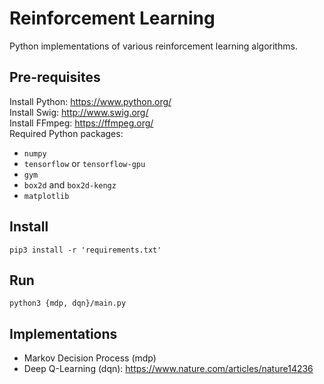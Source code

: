 # Reinforcement Learning
Python implementations of various reinforcement learning algorithms.
## Pre-requisites
Install Python: https://www.python.org/  
Install Swig: http://www.swig.org/  
Install FFmpeg: https://ffmpeg.org/  
Required Python packages:
- ```numpy```
- ```tensorflow``` or ```tensorflow-gpu```
- ```gym```
- ```box2d``` and ```box2d-kengz```
- ```matplotlib```
## Install
```shell
pip3 install -r 'requirements.txt'
```
## Run
```shell
python3 {mdp, dqn}/main.py
```
## Implementations
- Markov Decision Process (mdp)
- Deep Q-Learning (dqn): https://www.nature.com/articles/nature14236
